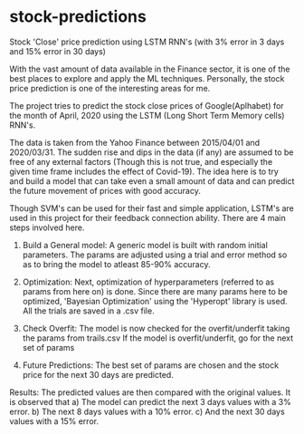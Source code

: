 # stock-predictions
Stock 'Close' price prediction using LSTM RNN's 
(with 3% error in 3 days and 15% error in 30 days)

With the vast amount of data available in the Finance sector, it is one of the best places
to explore and apply the ML techniques. Personally, the stock price prediction is one of 
the interesting areas for me.

The project tries to predict the stock close prices of Google(Aplhabet) for the month of
April, 2020 using the LSTM (Long Short Term Memory cells) RNN's. 

The data is taken from the Yahoo Finance between 2015/04/01 and 2020/03/31. The sudden 
rise and dips in the data (if any) are assumed to be free of any external factors (Though
this is not true, and especially the given time frame includes the effect of Covid-19).
The idea here is to try and build a model that can take even a small amount of data and 
can predict the future movement of prices with good accuracy.

Though SVM's can be used for their fast and simple application, LSTM's are used in this 
project for their feedback connection ability. There are 4 main steps involved here.

1) Build a General model:
      A generic model is built with random initial parameters. The params are adjusted 
      using a trial and error method so as to bring the model to atleast 85-90% accuracy. 
      
2) Optimization:
      Next, optimization of hyperparameters (referred to as params from here on) is done.
      Since there are many params here to be optimized, 'Bayesian Optimization' using the
      'Hyperopt' library is used. All the trials are saved in a .csv file.

3) Check Overfit:
      The model is now checked for the overfit/underfit taking the params from trails.csv
      If the model is overfit/underfit, go for the next set of params
      
4) Future Predictions:
      The best set of params are chosen and the stock price for the next 30 days are predicted.
      
Results: The predicted values are then compared with the original values. It is observed that
         a) The model can predict the next 3 days values with a 3% error.
         b) The next 8 days values with a 10% error.
         c) And the next 30 days values with a 15% error.
